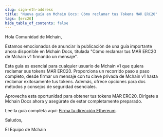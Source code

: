 ```yaml
---
slug: sign-eth-address
title: "Nueva guía en Mchain Docs: Cómo reclamar tus Tokens MAR ERC20"
tags: [erc20]
hide_table_of_contents: false
---
```


Hola Comunidad de Mchain,

Estamos emocionados de anunciar la publicación de una guía importante ahora disponible en Mchain Docs, titulada "Cómo reclamar tus MAR ERC20 de Mchain v1 firmando un mensaje".

Esta guía es esencial para cualquier usuario de Mchain v1 que quiera reclamar sus tokens MAR ERC20. Proporciona un recorrido paso a paso completo, desde firmar un mensaje con tu clave privada de Mchain v1 hasta reclamar exitosamente tus tokens. Además, ofrece opciones para dos métodos y consejos de seguridad esenciales.

Aprovecha esta oportunidad para obtener tus tokens MAR ERC20. Dirígete a Mchain Docs ahora y asegúrate de estar completamente preparado.

Lee la guía completa aquí: [Firma tu dirección Ethereum](/docs/learn/mchainv1-holders/sign-eth-address).

Saludos,

El Equipo de Mchain
